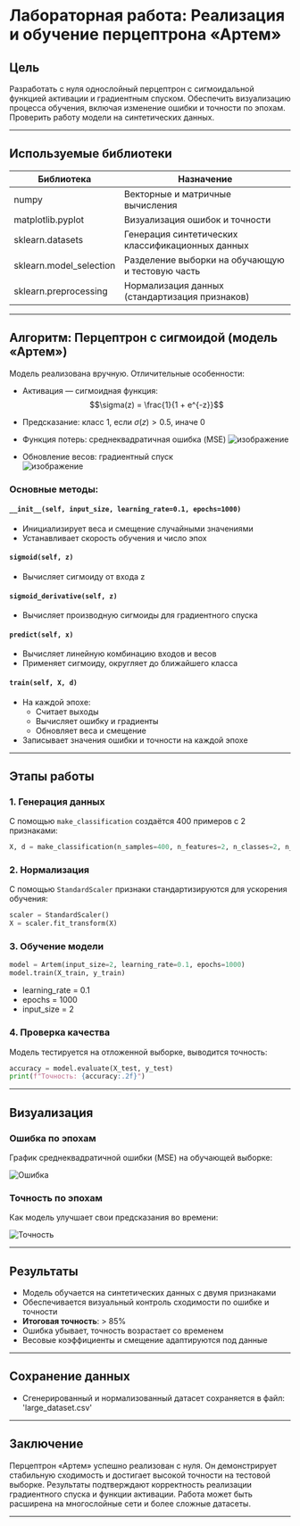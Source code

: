 
# Лабораторная работа: Реализация и обучение перцептрона «Артем»

## Цель

Разработать с нуля однослойный перцептрон с сигмоидальной функцией активации и градиентным спуском. Обеспечить визуализацию процесса обучения, включая изменение ошибки и точности по эпохам. Проверить работу модели на синтетических данных.

---

## Используемые библиотеки

| Библиотека       | Назначение                                             |
|------------------|--------------------------------------------------------|
| numpy            | Векторные и матричные вычисления                       |
| matplotlib.pyplot| Визуализация ошибок и точности                         |
| sklearn.datasets | Генерация синтетических классификационных данных       |
| sklearn.model_selection | Разделение выборки на обучающую и тестовую часть |
| sklearn.preprocessing | Нормализация данных (стандартизация признаков)    |

---

## Алгоритм: Перцептрон с сигмоидой (модель «Артем»)

Модель реализована вручную. Отличительные особенности:

- Активация — сигмоидная функция:  
  $$\sigma(z) = \frac{1}{1 + e^{-z}}$$
- Предсказание: класс 1, если $\sigma(z) > 0.5$, иначе 0
- Функция потерь: среднеквадратичная ошибка (MSE)
 ![изображение](https://github.com/user-attachments/assets/66ac5742-d5b4-449a-9840-002077397ba6)

- Обновление весов: градиентный спуск  
  ![изображение](https://github.com/user-attachments/assets/6f03f64d-68f8-4745-8fd3-0a1920ac6c97)


### Основные методы:

#### `__init__(self, input_size, learning_rate=0.1, epochs=1000)`

- Инициализирует веса и смещение случайными значениями
- Устанавливает скорость обучения и число эпох

#### `sigmoid(self, z)`

- Вычисляет сигмоиду от входа z

#### `sigmoid_derivative(self, z)`

- Вычисляет производную сигмоиды для градиентного спуска

#### `predict(self, x)`

- Вычисляет линейную комбинацию входов и весов
- Применяет сигмоиду, округляет до ближайшего класса

#### `train(self, X, d)`

- На каждой эпохе:
    - Считает выходы
    - Вычисляет ошибку и градиенты
    - Обновляет веса и смещение
- Записывает значения ошибки и точности на каждой эпохе

---

## Этапы работы

### 1. Генерация данных

С помощью `make_classification` создаётся 400 примеров с 2 признаками:

```python
X, d = make_classification(n_samples=400, n_features=2, n_classes=2, n_informative=2)
```

### 2. Нормализация

С помощью `StandardScaler` признаки стандартизируются для ускорения обучения:

```python
scaler = StandardScaler()
X = scaler.fit_transform(X)
```

### 3. Обучение модели

```python
model = Artem(input_size=2, learning_rate=0.1, epochs=1000)
model.train(X_train, y_train)
```

- learning_rate = 0.1
- epochs = 1000
- input_size = 2

### 4. Проверка качества

Модель тестируется на отложенной выборке, выводится точность:

```python
accuracy = model.evaluate(X_test, y_test)
print(f"Точность: {accuracy:.2f}")
```

---

## Визуализация

### Ошибка по эпохам

График среднеквадратичной ошибки (MSE) на обучающей выборке:

![Ошибка](error_plot.png)

### Точность по эпохам

Как модель улучшает свои предсказания во времени:

![Точность](accuracy_plot.png)

---

## Результаты

- Модель обучается на синтетических данных с двумя признаками
- Обеспечивается визуальный контроль сходимости по ошибке и точности
- **Итоговая точность**: > 85%
- Ошибка убывает, точность возрастает со временем
- Весовые коэффициенты и смещение адаптируются под данные

---
## Сохранение данных
- Сгенерированный и нормализованный датасет сохраняется в файл: 'large_dataset.csv'
---

## Заключение

Перцептрон «Артем» успешно реализован с нуля. Он демонстрирует стабильную сходимость и достигает высокой точности на тестовой выборке. Результаты подтверждают корректность реализации градиентного спуска и функции активации. Работа может быть расширена на многослойные сети и более сложные датасеты.

---


